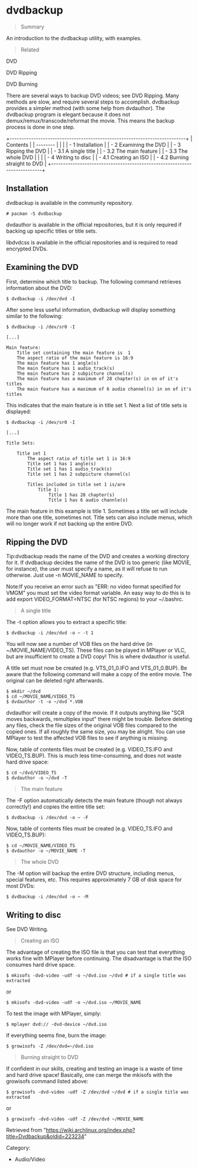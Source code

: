 dvdbackup
=========

> Summary

An introduction to the dvdbackup utility, with examples.

> Related

DVD

DVD Ripping

DVD Burning

There are several ways to backup DVD videos; see DVD Ripping. Many
methods are slow, and require several steps to accomplish. dvdbackup
provides a simpler method (with some help from dvdauthor). The dvdbackup
program is elegant because it does not demux/remux/transcode/reformat
the movie. This means the backup process is done in one step.

+--------------------------------------------------------------------------+
| Contents                                                                 |
| --------                                                                 |
|                                                                          |
| -   1 Installation                                                       |
| -   2 Examining the DVD                                                  |
| -   3 Ripping the DVD                                                    |
|     -   3.1 A single title                                               |
|     -   3.2 The main feature                                             |
|     -   3.3 The whole DVD                                                |
|                                                                          |
| -   4 Writing to disc                                                    |
|     -   4.1 Creating an ISO                                              |
|     -   4.2 Burning straight to DVD                                      |
+--------------------------------------------------------------------------+

Installation
------------

dvdbackup is available in the community repository.

    # pacman -S dvdbackup

dvdauthor is available in the official repositories, but it is only
required if backing up specific titles or title sets.

libdvdcss is available in the official repositories and is required to
read encrypted DVDs.

Examining the DVD
-----------------

First, determine which title to backup. The following command retrieves
information about the DVD:

    $ dvdbackup -i /dev/dvd -I

After some less useful information, dvdbackup will display something
similar to the following:

    $ dvdbackup -i /dev/sr0 -I

    [...]

    Main feature:
    	Title set containing the main feature is  1
    	The aspect ratio of the main feature is 16:9
    	The main feature has 1 angle(s)
    	The main feature has 1 audio_track(s)
    	The main feature has 2 subpicture channel(s)
    	The main feature has a maximum of 28 chapter(s) in on of it's titles
    	The main feature has a maximum of 6 audio channel(s) in on of it's titles

This indicates that the main feature is in title set 1. Next a list of
title sets is displayed:

    $ dvdbackup -i /dev/sr0 -I

    [...]

    Title Sets:

    	Title set 1
    		The aspect ratio of title set 1 is 16:9
    		Title set 1 has 1 angle(s)
    		Title set 1 has 1 audio_track(s)
    		Title set 1 has 2 subpicture channel(s)

    		Titles included in title set 1 is/are
    			Title 1:
    				Title 1 has 28 chapter(s)
    				Title 1 has 6 audio channle(s)

The main feature in this example is title 1. Sometimes a title set will
include more than one title, sometimes not. Title sets can also include
menus, which will no longer work if not backing up the entire DVD.

Ripping the DVD
---------------

Tip:dvdbackup reads the name of the DVD and creates a working directory
for it. If dvdbackup decides the name of the DVD is too generic (like
MOVIE, for instance), the user must specify a name, as it will refuse to
run otherwise. Just use -n MOVIE_NAME to specify.

Note:If you receive an error such as
"ERR:  no video format specified for VMGM" you must set the video format
variable. An easy way to do this is to add export VIDEO_FORMAT=NTSC (for
NTSC regions) to your ~/.bashrc.

> A single title

The -t option allows you to extract a specific title:

    $ dvdbackup -i /dev/dvd -o ~ -t 1

You will now see a number of VOB files on the hard drive (in
~/MOVIE_NAME/VIDEO_TS). These files can be played in MPlayer or VLC, but
are insufficient to create a DVD copy! This is where dvdauthor is
useful.

A title set must now be created (e.g. VTS_01_0.IFO and VTS_01_0.BUP). Be
aware that the following command will make a copy of the entire movie.
The original can be deleted right afterwards.

    $ mkdir ~/dvd
    $ cd ~/MOVIE_NAME/VIDEO_TS
    $ dvdauthor -t -o ~/dvd *.VOB

dvdauthor will create a copy of the movie. If it outputs anything like
"SCR moves backwards, remultiplex input" there might be trouble. Before
deleting any files, check the file sizes of the original VOB files
compared to the copied ones. If all roughly the same size, you may be
alright. You can use MPlayer to test the affected VOB files to see if
anything is missing.

Now, table of contents files must be created (e.g. VIDEO_TS.IFO and
VIDEO_TS.BUP). This is much less time-consuming, and does not waste hard
drive space:

    $ cd ~/dvd/VIDEO_TS
    $ dvdauthor -o ~/dvd -T

> The main feature

The -F option automatically detects the main feature (though not always
correctly!) and copies the entire title set:

    $ dvdbackup -i /dev/dvd -o ~ -F

Now, table of contents files must be created (e.g. VIDEO_TS.IFO and
VIDEO_TS.BUP):

    $ cd ~/MOVIE_NAME/VIDEO_TS
    $ dvdauthor -o ~/MOVIE_NAME -T

> The whole DVD

The -M option will backup the entire DVD structure, including menus,
special features, etc. This requires approximately 7 GB of disk space
for most DVDs:

    $ dvdbackup -i /dev/dvd -o ~ -M

Writing to disc
---------------

See DVD Writing.

> Creating an ISO

The advantage of creating the ISO file is that you can test that
everything works fine with MPlayer before continuing. The disadvantage
is that the ISO consumes hard drive space.

    $ mkisofs -dvd-video -udf -o ~/dvd.iso ~/dvd # if a single title was extracted

or

    $ mkisofs -dvd-video -udf -o ~/dvd.iso ~/MOVIE_NAME

To test the image with MPlayer, simply:

    $ mplayer dvd:// -dvd-device ~/dvd.iso

If everything seems fine, burn the image:

    $ growisofs -Z /dev/dvd=~/dvd.iso

> Burning straight to DVD

If confident in our skills, creating and testing an image is a waste of
time and hard drive space! Basically, one can merge the mkisofs with the
growisofs command listed above:

    $ growisofs -dvd-video -udf -Z /dev/dvd ~/dvd # if a single title was extracted

or

    $ growisofs -dvd-video -udf -Z /dev/dvd ~/MOVIE_NAME

Retrieved from
"https://wiki.archlinux.org/index.php?title=Dvdbackup&oldid=223234"

Category:

-   Audio/Video
